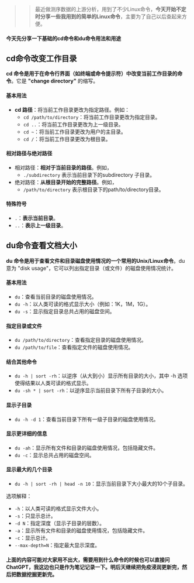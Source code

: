 >>最近做测序数据的上游分析，用到了不少Linux命令，**今天开始不定时分享一些我用到的简单的Linux命令**，主要为了自己以后查起来方便。

#### 今天先分享一下基础的**cd命令**和**du命令**用法和用途
## cd命令改变工作目录
**cd 命令是用于在命令行界面（如终端或命令提示符）中改变当前工作目录的命令**。它是 **"change directory"** 的缩写。
#### 基本用法
- **cd 路径**：将当前工作目录更改为指定路径。例如：
  - `cd /path/to/directory`：将当前工作目录更改为指定目录。
  - `cd ..`：将当前工作目录更改为上一级目录。
  - `cd ~`：将当前工作目录更改为用户的主目录。
  - `cd /`：将当前工作目录更改为根目录。

#### 相对路径与绝对路径
- 相对路径：**相对于当前目录的路径**。例如，
  - `./subdirectory` 表示当前目录下的subdirectory 子目录。
-  绝对路径：**从根目录开始的完整路径**。例如，
    -  `/path/to/directory` 表示根目录下的path/to/directory目录。
    
#### 特殊符号
- `.`：**表示当前目录**。
- `..`：**表示上一级目录**。

## du命令查看文档大小
**du 命令是用于查看文件和目录磁盘使用情况的一个常用的Unix/Linux命令**。du 意为 "disk usage"，它可以列出指定目录（或文件）的磁盘使用情况统计。

#### 基本用法
- `du`：查看当前目录的磁盘使用情况。
- `du -h`：以人类可读的格式显示大小（例如：1K，1M，1G）。
- `du -s`：显示指定目录总共占用的磁盘空间。

#### 指定目录或文件
- `du /path/to/directory`：查看指定目录的磁盘使用情况。
- `du /path/to/file`：查看指定文件的磁盘使用情况。

#### 结合其他命令
- `du -h | sort -rh`：以逆序（从大到小）显示所有目录的大小，其中 -h 选项使得结果以人类可读的格式显示。
- `du -sh * | sort -rh`：以逆序显示当前目录下所有子目录的大小。

#### 显示子目录
- `du -h -d 1`：查看当前目录下所有一级子目录的磁盘使用情况。

#### 显示更详细的信息
- `du -ah`：显示所有文件和目录的磁盘使用情况，包括隐藏文件。
- `du -c`：显示总共占用的磁盘空间。

#### 显示最大的几个目录
- `du -h | sort -rh | head -n 10`：显示当前目录下大小最大的10个子目录。

选项解释：
-  `-h`：以人类可读的格式显示文件大小。
-  `-s`：只显示总计。
-  `-d N`：指定深度（显示子目录的层数）。
-  `-a`：显示所有文件和目录的磁盘使用情况，包括隐藏文件。
-  `-c`：显示总计。
-  `--max-depth=N`：指定最大显示深度。

#### 上面的内容可能对大家用不出大，需要用到什么命令的时候也可以直接问ChatGPT，我这边也只是作为笔记记录一下。**明后天继续把免疫浸润更新完，然后把数据挖掘更新完。**